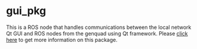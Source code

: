 # gui_pkg

This is a ROS node that handles communications between the local network Qt GUI and ROS nodes from the genquad using Qt framework. Please [click here](https://github.com/plasticadmiral/genquad) to get more information on this package.
